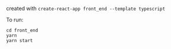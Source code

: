 created with `create-react-app front_end --template typescript`

To run:
```
cd front_end
yarn
yarn start
```